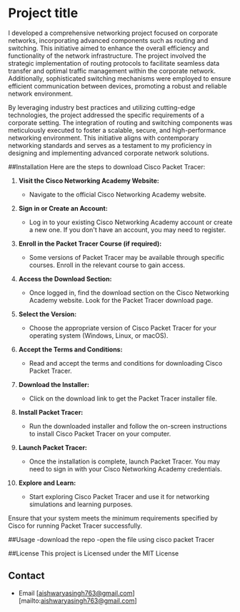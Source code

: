 # Project title
I developed a comprehensive networking project focused on corporate networks, incorporating advanced components such as routing and switching. This initiative aimed to enhance the overall efficiency and functionality of the network infrastructure. The project involved the strategic implementation of routing protocols to facilitate seamless data transfer and optimal traffic management within the corporate network. Additionally, sophisticated switching mechanisms were employed to ensure efficient communication between devices, promoting a robust and reliable network environment.

By leveraging industry best practices and utilizing cutting-edge technologies, the project addressed the specific requirements of a corporate setting. The integration of routing and switching components was meticulously executed to foster a scalable, secure, and high-performance networking environment. This initiative aligns with contemporary networking standards and serves as a testament to my proficiency in designing and implementing advanced corporate network solutions.

##Installation
Here are the steps to download Cisco Packet Tracer:

1. **Visit the Cisco Networking Academy Website:**
   - Navigate to the official Cisco Networking Academy website.

2. **Sign in or Create an Account:**
   - Log in to your existing Cisco Networking Academy account or create a new one. If you don't have an account, you may need to register.

3. **Enroll in the Packet Tracer Course (if required):**
   - Some versions of Packet Tracer may be available through specific courses. Enroll in the relevant course to gain access.

4. **Access the Download Section:**
   - Once logged in, find the download section on the Cisco Networking Academy website. Look for the Packet Tracer download page.

5. **Select the Version:**
   - Choose the appropriate version of Cisco Packet Tracer for your operating system (Windows, Linux, or macOS).

6. **Accept the Terms and Conditions:**
   - Read and accept the terms and conditions for downloading Cisco Packet Tracer.

7. **Download the Installer:**
   - Click on the download link to get the Packet Tracer installer file.

8. **Install Packet Tracer:**
   - Run the downloaded installer and follow the on-screen instructions to install Cisco Packet Tracer on your computer.

9. **Launch Packet Tracer:**
   - Once the installation is complete, launch Packet Tracer. You may need to sign in with your Cisco Networking Academy credentials.
   
   

10. **Explore and Learn:**
    - Start exploring Cisco Packet Tracer and use it for networking simulations and learning purposes.

Ensure that your system meets the minimum requirements specified by Cisco for running Packet Tracer successfully.

##Usage
-download the repo
-open the file using cisco packet Tracer

##License
This project is Licensed under the MIT License

## Contact
- Email [aishwaryasingh763@gmail.com][mailto:aishwaryasingh763@gmail.com]
